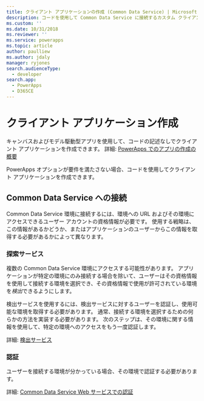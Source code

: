 ```yaml
---
title: クライアント アプリケーションの作成 (Common Data Service) | Microsoft Docs
description: コードを使用して Common Data Service に接続するカスタム クライアント アプリケーションを作成するために必要な概念を紹介します。
ms.custom: ''
ms.date: 10/31/2018
ms.reviewer: ''
ms.service: powerapps
ms.topic: article
author: paulliew
ms.author: jdaly
manager: ryjones
search.audienceType:
  - developer
search.app:
  - PowerApps
  - D365CE
---
```

# <a name="create-client-applications"></a>クライアント アプリケーション作成

キャンバスおよびモデル駆動型アプリを使用して、コードの記述なしでクライアント アプリケーションを作成できます。
詳細: [PowerApps でのアプリの作成の概要](../../maker/index.md)

PowerApps オプションが要件を満たさない場合、コードを使用してクライアント アプリケーションを作成できます。

## <a name="connecting-to-common-data-service"></a>Common Data Service への接続

Common Data Service 環境に接続するには、環境への URL およびその環境にアクセスできるユーザー アカウントの資格情報が必要です。 使用する戦略は、この情報があるかどうか、またはアプリケーションのユーザーからこの情報を取得する必要があるかによって異なります。 

### <a name="discovery-service"></a>探索サービス

複数の Common Data Service 環境にアクセスする可能性があります。 アプリケーションが特定の環境にのみ接続する場合を除いて、ユーザーはその資格情報を使用して接続する環境を選択でき、その資格情報で使用が許可されている環境を*検出*できるようにします。 

検出サービスを使用するには、検出サービスに対するユーザーを認証し、使用可能な環境を取得する必要があります。 通常、接続する環境を選択するための何らかの方法を実装する必要があります。 次のステップは、その環境に関する情報を使用して、特定の環境へのアクセスをもう一度認証します。

詳細: [検出サービス](discovery-service.md)

### <a name="authentication"></a>認証

ユーザーを接続する環境が分かっている場合、その環境で認証する必要があります。

詳細: [Common Data Service Web サービスでの認証](authentication.md)